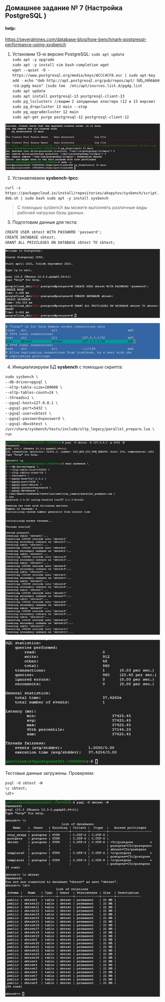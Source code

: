## Домашнее задание № 7 (Настройка PostgreSQL )

#### help:
https://severalnines.com/database-blog/how-benchmark-postgresql-performance-using-sysbench

1. Установим 13-ю версию PostgreSQL:
 `sudo apt update`  
 `sudo apt -y upgrade`  
 `sudo apt -y install vim bash-completion wget`  
 `wget --quiet -O - https://www.postgresql.org/media/keys/ACCC4CF8.asc | sudo apt-key add -`
 `echo "deb http://apt.postgresql.org/pub/repos/apt/ `lsb_release -cs`-pgdg main" |sudo tee  /etc/apt/sources.list.d/pgdg.list`  
 `sudo apt update`  
 `sudo apt install postgresql-13 postgresql-client-13`  
 `sudo pg_lsclusters //видим 2 запущенных кластера (12 и 13 версии)`  
 `sudo pg_dropcluster 13 main --stop`  
 `sudo pg_upgradecluster 12 main`  
 `sudo apt-get purge postgresql-12 postgresql-client-12`
 
 ![](pics/dz9/0_upgrade_PSQL_13.PNG)
 
2. Устанавливаем <b>sysbench-tpcc</b>:

 `curl -s https://packagecloud.io/install/repositories/akopytov/sysbench/script.deb.sh | sudo bash sudo apt -y install sysbench`
 
 >С помощью sysbench вы можете выполнять различные виды рабочей нагрузки базы данных.
 
3. Подготовим данные для теста:

 `CREATE USER sbtest WITH PASSWORD 'password';`  
 `CREATE DATABASE sbtest;`  
 `GRANT ALL PRIVILEGES ON DATABASE sbtest TO sbtest;`  
 
 ![](pics/dz9/0_create_testDB.PNG)
 
 ![](pics/dz9/0_create_testDB_1.PNG)
 
4. Инициализируем БД <b>sysbench</b> с помощью скрипта:

 `sudo sysbench \`  
 `--db-driver=pgsql \`  
 `--oltp-table-size=100000 \`  
 `--oltp-tables-count=24 \`  
 `--threads=1 \`  
 `--pgsql-host=127.0.0.1 \`  
 `--pgsql-port=5432 \`  
 `--pgsql-user=sbtest \`  
 `--pgsql-password=password \`  
 `--pgsql-db=sbtest \`  
 `/usr/share/sysbench/tests/include/oltp_legacy/parallel_prepare.lua \`  
 `run`
 
 ![](pics/dz9/0_create_testDB_2.PNG)
 
 ![](pics/dz9/0_create_testDB_3.PNG)
 
 Тестовые данные загружены. Проверяем:

 `psql -U sbtest -W`  
 `\c sbtest;`  
 `\dt+`
 
 ![](pics/dz9/1_loaded_data.PNG)

